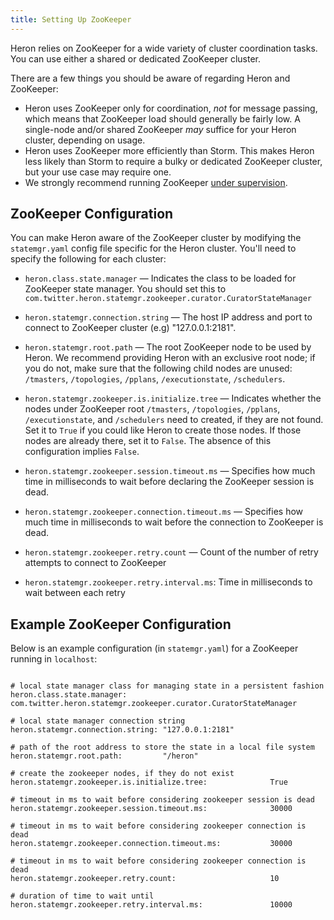 ```yaml
---
title: Setting Up ZooKeeper
---
```


Heron relies on ZooKeeper for a wide variety of cluster coordination tasks. You
can use either a shared or dedicated ZooKeeper cluster.

There are a few things you should be aware of regarding Heron and ZooKeeper:

* Heron uses ZooKeeper only for coordination, *not* for message passing, which
  means that ZooKeeper load should generally be fairly low. A single-node
  and/or shared ZooKeeper *may* suffice for your Heron cluster, depending on
  usage.
* Heron uses ZooKeeper more efficiently than Storm. This makes Heron less likely
  than Storm to require a bulky or dedicated ZooKeeper cluster, but your use
  case may require one.
* We strongly recommend running ZooKeeper [under
  supervision](http://zookeeper.apache.org/doc/r3.3.3/zookeeperAdmin.html#sc_supervision).

## ZooKeeper Configuration

You can make Heron aware of the ZooKeeper cluster by modifying the
`statemgr.yaml` config file specific for the Heron cluster. You'll
need to specify the following for each cluster:

* `heron.class.state.manager` &mdash; Indicates the class to be loaded for ZooKeeper state manager. You should set 
this to `com.twitter.heron.statemgr.zookeeper.curator.CuratorStateManager`

* `heron.statemgr.connection.string` &mdash; The host IP address and port to connect to ZooKeeper cluster (e.g) "127.0.0.1:2181". 

* `heron.statemgr.root.path` &mdash; The root ZooKeeper node to be used by Heron. We recommend providing Heron with an exclusive 
  root node; if you do not, make sure that the following child nodes are unused: `/tmasters`, `/topologies`, `/pplans`,
  `/executionstate`, `/schedulers`.

* `heron.statemgr.zookeeper.is.initialize.tree` &mdash; Indicates whether the nodes under ZooKeeper root
`/tmasters`, `/topologies`, `/pplans`, `/executionstate`, and `/schedulers` need to created, if they are not found. Set it to
`True` if you could like Heron to create those nodes. If those nodes are already there, set it to `False`. The absence of this
configuration implies `False`.

* `heron.statemgr.zookeeper.session.timeout.ms` &mdash; Specifies how much time in milliseconds to wait before declaring the 
ZooKeeper session is dead.

* `heron.statemgr.zookeeper.connection.timeout.ms` &mdash; Specifies how much time in milliseconds to wait before the connection
to ZooKeeper is dead.

* `heron.statemgr.zookeeper.retry.count` &mdash; Count of the number of retry attempts to connect to ZooKeeper

* `heron.statemgr.zookeeper.retry.interval.ms`: Time in milliseconds to wait between each retry

## Example ZooKeeper Configuration

Below is an example configuration (in `statemgr.yaml`) for a ZooKeeper running in `localhost`:

<pre><code>
# local state manager class for managing state in a persistent fashion
heron.class.state.manager:        com.twitter.heron.statemgr.zookeeper.curator.CuratorStateManager

# local state manager connection string
heron.statemgr.connection.string: "127.0.0.1:2181"

# path of the root address to store the state in a local file system
heron.statemgr.root.path:         "/heron"

# create the zookeeper nodes, if they do not exist
heron.statemgr.zookeeper.is.initialize.tree:              True

# timeout in ms to wait before considering zookeeper session is dead
heron.statemgr.zookeeper.session.timeout.ms:              30000

# timeout in ms to wait before considering zookeeper connection is dead
heron.statemgr.zookeeper.connection.timeout.ms:           30000

# timeout in ms to wait before considering zookeeper connection is dead
heron.statemgr.zookeeper.retry.count:                     10

# duration of time to wait until 
heron.statemgr.zookeeper.retry.interval.ms:               10000
</code></pre>
